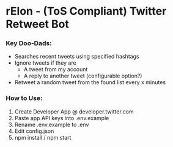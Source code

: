 # rElon - (ToS Compliant) Twitter Retweet Bot

### Key Doo-Dads:
- Searches recent tweets using specified hashtags
- Ignore tweets if they are 
  - A tweet from my account
  - A reply to another tweet (configurable option?)
- Retweet a random tweet from the found list every x minutes


### How to Use:
1. Create Developer App @ developer.twitter.com
2. Paste app API keys into .env.example
3. Rename .env.example to .env
4. Edit config.json
5. npm install / npm start


